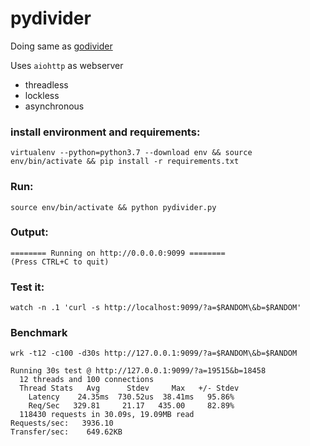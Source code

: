 # pydivider

Doing same as [godivider]('https://github.com/webislife/godivider')

Uses `aiohttp` as webserver

- threadless
- lockless
- asynchronous

### install environment and requirements:
`virtualenv --python=python3.7 --download env && source env/bin/activate && pip install -r requirements.txt`

### Run:
`source env/bin/activate && python pydivider.py` 

### Output:
```
======== Running on http://0.0.0.0:9099 ========
(Press CTRL+C to quit)
```

### Test it:
`watch -n .1 'curl -s http://localhost:9099/?a=$RANDOM\&b=$RANDOM'`

### Benchmark
`wrk -t12 -c100 -d30s http://127.0.0.1:9099/?a=$RANDOM\&b=$RANDOM`
```
Running 30s test @ http://127.0.0.1:9099/?a=19515&b=18458
  12 threads and 100 connections
  Thread Stats   Avg      Stdev     Max   +/- Stdev
    Latency    24.35ms  730.52us  38.41ms   95.86%
    Req/Sec   329.81     21.17   435.00     82.89%
  118430 requests in 30.09s, 19.09MB read
Requests/sec:   3936.10
Transfer/sec:    649.62KB
```
